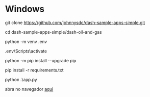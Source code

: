 # Windows

git clone https://github.com/johnnysdc/dash-sample-apps-simple.git

cd dash-sample-apps-simple/dash-oil-and-gas

python -m venv .env

.env\Scripts\activate

python -m pip install --upgrade pip

pip install -r requirements.txt

python .\app.py

abra no navegador [aqui](http://localhost:8050/) 
